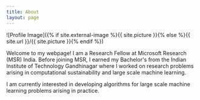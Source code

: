 ```yaml
---
title: About
layout: page
---
```

![Profile Image]({% if site.external-image %}{{ site.picture }}{% else %}{{ site.url }}/{{ site.picture }}{% endif %})

<p>Welcome to my webpage! I am a Research Fellow at Microsoft Research (MSR) India. Before joining MSR, I earned my Bachelor's from the Indian Institute of Technology Gandhinagar where I worked on research problems arising in computational sustainability and large scale machine learning.</p>

<p>
I am currently interested in developing algorithms for large scale machine learning problems arising in practice. 
</p>


